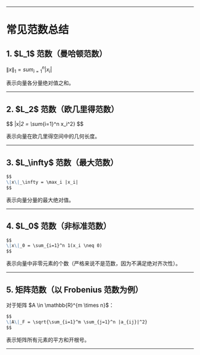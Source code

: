 
---

# 常见范数总结

## 1. \$L\_1\$ 范数（曼哈顿范数）


${\|x\|}_1 = sum_{i=1}^n |x_i|$


表示向量各分量绝对值之和。

---

## 2. \$L\_2\$ 范数（欧几里得范数）


$$
\|x\|_2 = \sum_{i=1}^n x_i^2}
$$


表示向量在欧几里得空间中的几何长度。

---

## 3. \$L\_\infty\$ 范数（最大范数）

```markdown
$$
\|x\|_\infty = \max_i |x_i|
$$
```

表示向量分量的最大绝对值。

---

## 4. \$L\_0\$ 范数（非标准范数）

```markdown
$$
\|x\|_0 = \sum_{i=1}^n 1(x_i \neq 0)
$$
```

表示向量中非零元素的个数（严格来说不是范数，因为不满足绝对齐次性）。

---

## 5. 矩阵范数（以 Frobenius 范数为例）

对于矩阵 \$A \in \mathbb{R}^{m \times n}\$：

```markdown
$$
\|A\|_F = \sqrt{\sum_{i=1}^m \sum_{j=1}^n |a_{ij}|^2}
$$
```

表示矩阵所有元素的平方和开根号。

---





